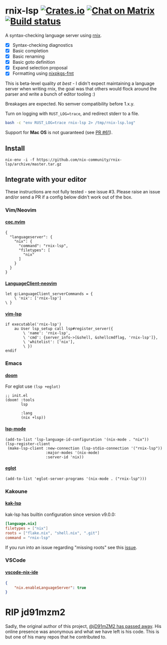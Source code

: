 # rnix-lsp [![Crates.io](https://img.shields.io/crates/v/rnix-lsp)](https://crates.io/crates/rnix-lsp) [![Chat on Matrix](https://matrix.to/img/matrix-badge.svg)](https://matrix.to/#/#rnix-lsp:matrix.org) [![Build status](https://github.com/nix-community/rnix-lsp/actions/workflows/test.yml/badge.svg)](https://github.com/nix-community/rnix-lsp/actions/workflows/test.yml)

A syntax-checking language server using
[rnix](https://github.com/nix-community/rnix-parser).

- [x] Syntax-checking diagnostics
- [x] Basic completion
- [x] Basic renaming
- [x] Basic goto definition
- [x] Expand selection proposal
- [x] Formatting using [nixpkgs-fmt](https://github.com/nix-community/nixpkgs-fmt)

This is beta-level quality *at best* - I didn't expect maintaining a
language server when writing rnix, the goal was that others would
flock around the parser and write a bunch of editor tooling :)

Breakages are expected. No semver compatibility before 1.x.y.

Turn on logging with `RUST_LOG=trace`, and redirect stderr to a file.

```sh
bash -c "env RUST_LOG=trace rnix-lsp 2> /tmp/rnix-lsp.log"
```

Support for **Mac OS** is not guaranteed (see [PR #61](https://github.com/nix-community/rnix-lsp/pull/61)).

## Install

```
nix-env -i -f https://github.com/nix-community/rnix-lsp/archive/master.tar.gz
```

## Integrate with your editor

These instructions are not fully tested - see issue #3. Please raise
an issue and/or send a PR if a config below didn't work out of the box.

### Vim/Neovim

#### [coc.nvim](https://github.com/neoclide/coc.nvim)

```vim
{
  "languageserver": {
    "nix": {
      "command": "rnix-lsp",
      "filetypes": [
        "nix"
      ]
    }
  }
}
```

#### [LanguageClient-neovim](https://github.com/autozimu/LanguageClient-neovim)

```vim
let g:LanguageClient_serverCommands = {
    \ 'nix': ['rnix-lsp']
\ }
```

#### [vim-lsp](https://github.com/prabirshrestha/vim-lsp)

```vim
if executable('rnix-lsp')
    au User lsp_setup call lsp#register_server({
        \ 'name': 'rnix-lsp',
        \ 'cmd': {server_info->[&shell, &shellcmdflag, 'rnix-lsp']},
        \ 'whitelist': ['nix'],
        \ })
endif
```

### Emacs

#### [doom](https://github.com/doomemacs/doomemacs)

For eglot use `(lsp +eglot)`

```elisp
;; init.el
(doom! :tools
       lsp
       
       :lang
       (nix +lsp))
```

#### [lsp-mode](https://github.com/emacs-lsp/lsp-mode)

```elisp
(add-to-list 'lsp-language-id-configuration '(nix-mode . "nix"))
(lsp-register-client
 (make-lsp-client :new-connection (lsp-stdio-connection '("rnix-lsp"))
                  :major-modes '(nix-mode)
                  :server-id 'nix))
```

#### [eglot](https://github.com/joaotavora/eglot)

```elisp
(add-to-list 'eglot-server-programs '(nix-mode . ("rnix-lsp")))
```

### Kakoune

#### [kak-lsp](https://github.com/kak-lsp/kak-lsp)

kak-lsp has builtin configuration since version v9.0.0:

```toml
[language.nix]
filetypes = ["nix"]
roots = ["flake.nix", "shell.nix", ".git"]
command = "rnix-lsp"
```

If you run into an issue regarding "missing roots" see this [issue](https://github.com/kak-lsp/kak-lsp/issues/411).

### VSCode

#### [vscode-nix-ide](https://github.com/nix-community/vscode-nix-ide/)

```json
{
    "nix.enableLanguageServer": true
}
```

# RIP jd91mzm2

Sadly, the original author of this project, [@jD91mZM2 has passed
away](https://www.redox-os.org/news/open-source-mental-health/). His online
presence was anonymous and what we have left is his code. This is but one of
his many repos that he contributed to.
